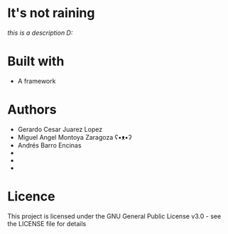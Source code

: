 # It's not raining
*this is a description D:*

# Built with
* A framework

# Authors
* Gerardo Cesar Juarez Lopez
* Miguel Angel Montoya Zaragoza ʕ•ᴥ•ʔ
* Andrés Barro Encinas
* 
* 
* 

# Licence
This project is licensed under the GNU General Public License v3.0 - see the LICENSE file for details
